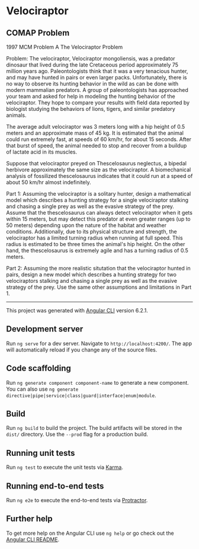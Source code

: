 # Velociraptor

## COMAP Problem


1997 MCM Problem A
The Velociraptor Problem


Problem:
The velociraptor, Velociraptor mongoliensis, was a predator dinosaur that lived during the late Cretaceous period approximately 75 million years ago. Paleontologists think that it was a very tenacious hunter, and may have hunted in pairs or even larger packs. Unfortunately, there is no way to observe its hunting behavior in the wild as can be done with modern mammalian predators.  A group of paleontologists has approached your team and asked for help in modeling the hunting behavior of the velociraptor. They hope to compare your results with field data reported by biologist studying the behaviors of lions, tigers, and similar predatory animals.

The average adult velociraptor was 3 meters long with a hip height of 0.5 meters and an approximate mass of 45 kg.  It is estimated that the animal could run extremely fast, at speeds of 60 km/hr, for about 15 seconds. After that burst of speed, the animal needed to stop and recover from a buildup of lactate acid in its muscles.

Suppose that velociraptor preyed on Thescelosaurus neglectus, a bipedal herbivore approximately the same size as the velociraptor.  A biomechanical analysis of fossilized thescelosaurus indicates that it could run at a speed of about 50 km/hr almost indefinitely.

Part 1:  Assuming the velociraptor is a solitary hunter, design a mathematical model which describes a hunting strategy for a single velociraptor stalking and chasing a single prey as well as the evasive strategy of the prey.  Assume that the thescelosaurus can always detect velociraptor when it gets within 15 meters, but may detect this predator at even greater ranges (up to 50 meters) depending upon the nature of the habitat and weather conditions. Additionally, due to its physical structure and strength, the velociraptor has a limited turning radius when running at full speed.  This radius is estimated to be three times the animal's hip height.  On the other hand, the thescelosaurus is extremely agile and has a turning radius of 0.5 meters.

Part 2:  Assuming the more realistic situtation that the velociraptor hunted in pairs, design a new model which describes a hunting strategy for two velociraptors stalking and chasing a single prey as well as the evasive strategy of the prey.  Use the same other assumptions and limitations in Part 1.

---


This project was generated with [Angular CLI](https://github.com/angular/angular-cli) version 6.2.1.

## Development server

Run `ng serve` for a dev server. Navigate to `http://localhost:4200/`. The app will automatically reload if you change any of the source files.

## Code scaffolding

Run `ng generate component component-name` to generate a new component. You can also use `ng generate directive|pipe|service|class|guard|interface|enum|module`.

## Build

Run `ng build` to build the project. The build artifacts will be stored in the `dist/` directory. Use the `--prod` flag for a production build.

## Running unit tests

Run `ng test` to execute the unit tests via [Karma](https://karma-runner.github.io).

## Running end-to-end tests

Run `ng e2e` to execute the end-to-end tests via [Protractor](http://www.protractortest.org/).

## Further help

To get more help on the Angular CLI use `ng help` or go check out the [Angular CLI README](https://github.com/angular/angular-cli/blob/master/README.md).
